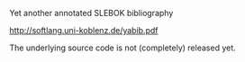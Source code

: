 Yet another annotated SLEBOK bibliography

http://softlang.uni-koblenz.de/yabib.pdf

The underlying source code is not (completely) released yet.

